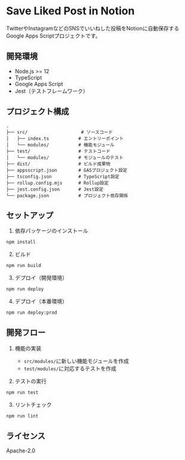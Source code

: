 <!--
Copyright 2025 Yuki Nakai

Licensed under the Apache License, Version 2.0 (the "License");
you may not use this file except in compliance with the License.
You may obtain a copy of the License at

      http://www.apache.org/licenses/LICENSE-2.0

Unless required by applicable law or agreed to in writing, software
distributed under the License is distributed on an "AS IS" BASIS,
WITHOUT WARRANTIES OR CONDITIONS OF ANY KIND, either express or implied.
See the License for the specific language governing permissions and
limitations under the License.
-->
# Save Liked Post in Notion

TwitterやInstagramなどのSNSでいいねした投稿をNotionに自動保存するGoogle Apps Scriptプロジェクトです。

## 開発環境

- Node.js >= 12
- TypeScript
- Google Apps Script
- Jest（テストフレームワーク）

## プロジェクト構成

```
.
├── src/                    # ソースコード
│   ├── index.ts           # エントリーポイント
│   └── modules/           # 機能モジュール
├── test/                  # テストコード
│   └── modules/           # モジュールのテスト
├── dist/                  # ビルド成果物
├── appsscript.json        # GASプロジェクト設定
├── tsconfig.json          # TypeScript設定
├── rollup.config.mjs      # Rollup設定
├── jest.config.json       # Jest設定
└── package.json           # プロジェクト依存関係
```

## セットアップ

1. 依存パッケージのインストール
```bash
npm install
```

2. ビルド
```bash
npm run build
```

3. デプロイ（開発環境）
```bash
npm run deploy
```

4. デプロイ（本番環境）
```bash
npm run deploy:prod
```

## 開発フロー

1. 機能の実装
   - `src/modules/`に新しい機能モジュールを作成
   - `test/modules/`に対応するテストを作成

2. テストの実行
```bash
npm run test
```

3. リントチェック
```bash
npm run lint
```

## ライセンス

Apache-2.0
